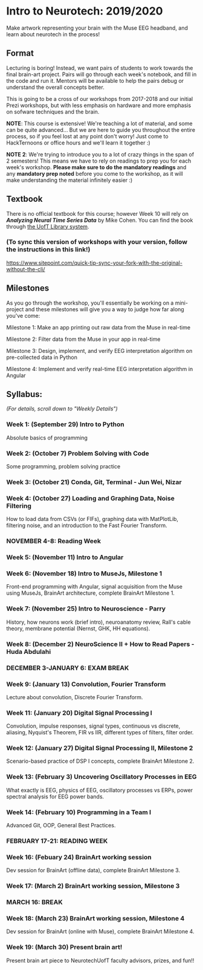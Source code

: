 # Intro to Neurotech: 2019/2020
Make artwork representing your brain with the Muse EEG headband, and learn about neurotech in the process!

## Format
Lecturing is boring! Instead, we want pairs of students to work towards the final brain-art project. Pairs will go through each week's notebook, and fill in the code and run it. Mentors will be available to help the pairs debug or understand the overall concepts better.

This is going to be a cross of our workshops from 2017-2018 and our initial Prezi workshops, but with less emphasis on hardware and more emphasis on sofware techniques and the brain.

**NOTE**: This course is extensive! We're teaching a lot of material, and some can be quite advanced... But we are here to guide you throughout the entire process, so if you feel lost at any point don't worry! Just come to HackTernoons or office hours and we'll learn it together :)

**NOTE 2**: We're trying to introduce you to a lot of crazy things in the span of 2 semesters! This means we have to rely on readings to prep you for each week's workshop. **Please make sure to do the mandatory readings** and any **mandatory prep noted** before you come to the workshop, as it will make understanding the material infinitely easier :)


## Textbook
There is no official textbook for this course; however Week 10 will rely on ***Analyzing Neural Time Series Data*** by Mike Cohen. You can find the book through [the UofT Library system](http://cognet.mit.edu.myaccess.library.utoronto.ca/book/analyzing-neural-time-series-data).

### (To sync this version of workshops with your version, follow the instructions in this link!)
https://www.sitepoint.com/quick-tip-sync-your-fork-with-the-original-without-the-cli/

## Milestones
As you go through the workshop, you'll essentially be working on a mini-project and these milestones will give you a way to judge how far along you've come:

Milestone 1: Make an app printing out raw data from the Muse in real-time

Milestone 2: Filter data from the Muse in your app in real-time

Milestone 3: Design, implement, and verify EEG interpretation algorithm on pre-collected data in Python

Milestone 4: Implement and verify real-time EEG interpretation algorithm in Angular

## Syllabus:
*(For details, scroll down to "Weekly Details")*

### Week 1: (September 29) Intro to Python
Absolute basics of programming

### Week 2: (October 7) Problem Solving with Code
Some programming, problem solving practice

### Week 3: (October 21) Conda, Git, Terminal - Jun Wei, Nizar

### Week 4: (October 27) Loading and Graphing Data, Noise Filtering
How to load data from CSVs (or FIFs), graphing data with MatPlotLib, filtering noise, and an introduction to the Fast Fourier Transform.

### NOVEMBER 4-8: Reading Week

### Week 5: (November 11) Intro to Angular

### Week 6: (November 18) Intro to MuseJs, Milestone 1
Front-end programming with Angular, signal acquisition from the Muse using MuseJs, BrainArt architecture, complete BrainArt Milestone 1.

### Week 7: (November 25) Intro to Neuroscience - Parry
History, how neurons work (brief intro), neuroanatomy review, Rall's cable theory, membrane potential (Nernst, GHK, HH equations).

### Week 8: (December 2) NeuroScience II + How to Read Papers - Huda Abdulahi

### DECEMBER 3-JANUARY 6: EXAM BREAK

### Week 9: (January 13) Convolution, Fourier Transform
Lecture about convolution, Discrete Fourier Transform.

### Week 11: (January 20) Digital Signal Processing I
Convolution, impulse responses, signal types, continuous vs discrete, aliasing, Nyquist's Theorem, FIR vs IIR, different types of filters, filter order.

### Week 12: (January 27) Digital Signal Processing II, Milestone 2
Scenario-based practice of DSP I concepts, complete BrainArt Milestone 2.

### Week 13: (February 3) Uncovering Oscillatory Processes in EEG
What exactly is EEG, physics of EEG, oscillatory processes vs ERPs, power spectral analysis for EEG power bands.

### Week 14: (February 10) Programming in a Team I
Advanced Git, OOP, General Best Practices.

### FEBRUARY 17-21: READING WEEK

### Week 16: (Febuary 24) BrainArt working session
Dev session for BrainArt (offline data), complete BrainArt Milestone 3.

### Week 17: (March 2) BrainArt working session, Milestone 3

### MARCH 16: BREAK

### Week 18: (March 23) BrainArt working session, Milestone 4
Dev session for BrainArt (online with Muse), complete BrainArt Milestone 4.

### Week 19: (March 30) Present brain art!
Present brain art piece to NeurotechUofT faculty advisors, prizes, and fun!!
